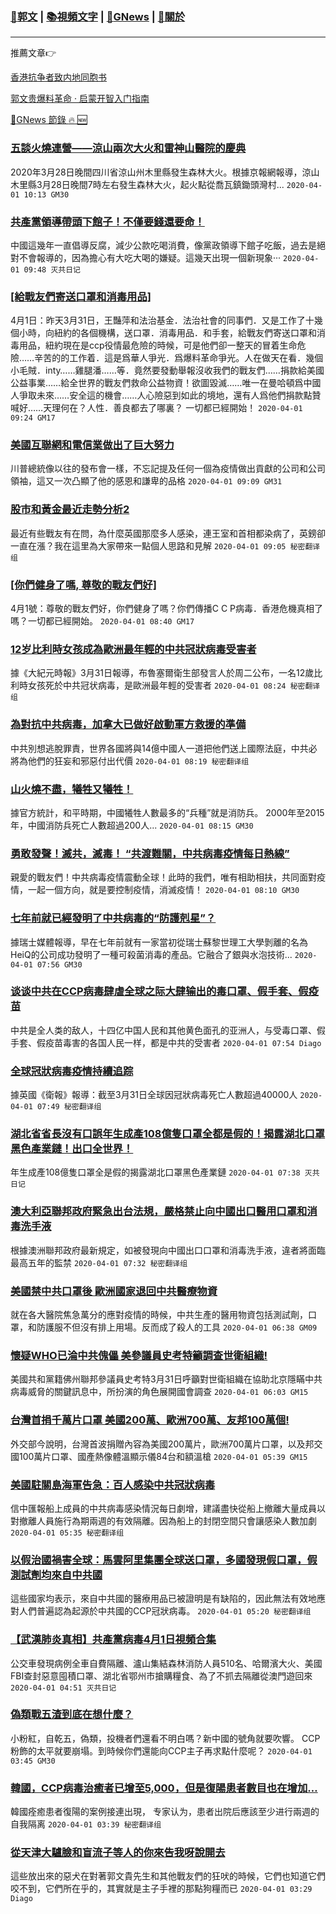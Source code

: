 ###  [:eagle:郭文](https://github.com/ourhimalayas/txt) | [:books:視頻文字](https://github.com/ourhimalayas/txt/blob/master/content/README.md) | [:newspaper:GNews](https://github.com/ourhimalayas/txt/blob/master/content/gnews/README.md) | [:pray:關於](https://github.com/ourhimalayas/home/tree/master/about)
---

推薦文章:point_right:

[香港抗争者致内地同胞书](https://github.com/ourhimalayas/news/blob/master/2019/08/a_letter_from_the_hong_kong_people.md)

[郭文贵爆料革命 · 启蒙开智入门指南](https://github.com/ourhimalayas/txt/issues/1)

[:newspaper:GNews 節錄 :fire: :new:](https://github.com/ourhimalayas/txt/blob/master/content/gnews/README.md) 



### [五談火燒連營——涼山兩次大火和雷神山醫院的慶典](/content/gnews/1/README.md)

2020年3月28日晚間四川省涼山州木里縣發生森林大火。根據京報網報導，涼山木里縣3月28日晚間7時左右發生森林大火，起火點從喬瓦鎮鋤頭灣村...  `2020-04-01 10:13 GM30`

### [共產黨領導帶頭下館子！不僅要錢還要命！](/content/gnews/2/README.md)

中國這幾年一直倡導反腐，減少公款吃喝消費，像黨政領導下館子吃飯，過去是絕對不會報導的，因為擔心有大吃大喝的嫌疑。這幾天出現一個新現象···  `2020-04-01 09:48 灭共日记`

### [[給戰友們寄送口罩和消毒用品]](/content/gnews/3/README.md)

4月1日：昨天3月31日，王豔萍和法治基金．法治社會的同事們．又是工作了十幾個小時，向紐約的各個機構，送口罩．消毒用品．和手套，給戰友們寄送口罩和消毒用品，紐約現在是ccp役情最危險的時候，可是他們卻一整天的冒着生命危險……辛苦的的工作着．這是爲華人爭光．爲爆料革命爭光。人在做天在看．幾個小毛賊．inty……雞腿潘……等．竟然要發動舉報沒收我們的戰友們……捐款給美國公益事業……給全世界的戰友們救命公益物資！欲圖毀滅……唯一在曼哈頓爲中國人爭取未來……安全這的機會……人心險惡到如此的境地，還有人爲他們捐款點贊喊好……天理何在？人性．善良都去了哪裏？
一切都已經開始！  `2020-04-01 09:24 GM17`

### [美國互聯網和電信業做出了巨大努力](/content/gnews/4/README.md)

川普總統像以往的發布會一樣，不忘記提及任何一個為疫情做出貢獻的公司和公司領袖，這又一次凸顯了他的感恩和謙卑的品格  `2020-04-01 09:09 GM31`

### [股市和黃金最近走勢分析2](/content/gnews/5/README.md)

最近有些戰友有在問，為什麼英國那麼多人感染，連王室和首相都染病了，英鎊卻一直在漲？我在這里為大家帶來一點個人思路和見解  `2020-04-01 09:05 秘密翻译组`

### [[你們健身了嗎, 尊敬的戰友們好]](/content/gnews/6/README.md)

4月1號：尊敬的戰友們好，你們健身了嗎？你們傳播C C P病毒．香港危機真相了嗎？一切都已經開始。  `2020-04-01 08:40 GM17`

### [12岁比利時女孩成為歐洲最年輕的中共冠狀病毒受害者](/content/gnews/7/README.md)

據《大紀元時報》3月31日報導，布魯塞爾衛生部發言人於周二公布，一名12歲比利時女孩死於中共冠状病毒，是歐洲最年輕的受害者  `2020-04-01 08:24 秘密翻译组`

### [為對抗中共病毒，加拿大已做好啟動軍方救援的準備](/content/gnews/8/README.md)

中共別想逃脫罪責，世界各國將與14億中國人一道把他們送上國際法庭，中共必將為他們的狂妄和邪惡付出代價  `2020-04-01 08:19 秘密翻译组`

### [山火燒不盡，犧牲又犧牲！](/content/gnews/9/README.md)

據官方統計，和平時期，中國犧牲人數最多的“兵種”就是消防兵。 2000年至2015年，中國消防兵死亡人數超過200人...  `2020-04-01 08:15 GM30`

### [勇敢發聲！滅共，滅毒！ “共渡難關，中共病毒疫情每日熱線”](/content/gnews/10/README.md)

親愛的戰友們！中共病毒疫情震動全球！此時的我們，唯有相助相扶，共同面對疫情，一起一個方向，就是要控制疫情，消滅疫情！  `2020-04-01 08:10 GM30`

### [七年前就已經發明了中共病毒的“防護剋星”？](/content/gnews/11/README.md)

據瑞士媒體報導，早在七年前就有一家當初從瑞士蘇黎世理工大學剝離的名為HeiQ的公司成功發明了一種可殺菌消毒的產品。它融合了銀與水泡技術...  `2020-04-01 07:56 GM30`

### [谈谈中共在CCP病毒肆虐全球之际大肆输出的毒口罩、假手套、假疫苗](/content/gnews/12/README.md)

中共是全人类的敌人，十四亿中国人民和其他黄色面孔的亚洲人，与受毒口罩、假手套、假疫苗毒害的各国人民一样，都是中共的受害者  `2020-04-01 07:54 Diago`

### [全球冠狀病毒疫情持續追踪](/content/gnews/13/README.md)

據英國《衛報》報導：截至3月31日全球因冠狀病毒死亡人數超過40000人  `2020-04-01 07:49 秘密翻译组`

### [湖北省省長沒有口誤年生成產108億隻口罩全都是假的！揭露湖北口罩黑色產業鏈！出口全世界！](/content/gnews/14/README.md)

年生成產108億隻口罩全是假的揭露湖北口罩黑色產業鏈  `2020-04-01 07:38 灭共日记`

### [澳大利亞聯邦政府緊急出台法規，嚴格禁止向中國出口醫用口罩和消毒洗手液](/content/gnews/15/README.md)

根據澳洲聯邦政府最新規定，如被發現向中國出口口罩和消毒洗手液，違者將面臨最高五年的監禁  `2020-04-01 07:32 秘密翻译组`

### [美國禁中共口罩後 歐洲國家退回中共醫療物資](/content/gnews/16/README.md)

就在各大醫院焦急萬分的應對疫情的時候，中共生產的醫用物資包括測試劑，口罩，和防護服不但沒有排上用場。反而成了殺人的工具  `2020-04-01 06:38 GM09`

### [懷疑WHO已淪中共傀儡 美參議員史考特籲調查世衛組織!](/content/gnews/17/README.md)

美國共和黨籍佛州聯邦參議員史考特3月31日呼籲對世衛組織在協助北京隱瞞中共病毒威脅的關鍵訊息中，所扮演的角色展開國會調查  `2020-04-01 06:03 GM15`

### [台灣首捐千萬片口罩 美國200萬、歐洲700萬、友邦100萬個!](/content/gnews/18/README.md)

外交部今說明，台灣首波捐贈內容為美國200萬片，歐洲700萬片口罩，以及邦交國100萬片口罩、國產熱像體溫顯示儀84台和額溫槍  `2020-04-01 05:39 GM15`

### [美國駐關島海軍告急：百人感染中共冠狀病毒](/content/gnews/19/README.md)

信中匯報船上成員的中共病毒感染情況每日劇增，建議盡快從船上撤離大量成員以對撤離人員施行為期兩週的有效隔離。因為船上的封閉空間只會讓感染人數加劇  `2020-04-01 05:35 秘密翻译组`

### [以假治國禍害全球：馬雲阿里集團全球送口罩，多國發現假口罩，假測試劑均來自中共國](/content/gnews/20/README.md)

這些國家均表示，來自中共國的醫療用品已被證明是有缺陷的，因此無法有效地應對人們普遍認為起源於中共國的CCP冠狀病毒。  `2020-04-01 05:20 秘密翻译组`

### [【武漢肺炎真相】共產黨病毒4月1日視頻合集](/content/gnews/21/README.md)

公交車發現病例全車自費隔離、瀘山集結森林消防人員510名、哈爾濱大火、美國FBI查封惡意囤積口罩、湖北省鄂州市搶購糧食、為了不抓去隔離從澳門遊回來  `2020-04-01 04:51 灭共日记`

### [偽類戰五渣到底在想什麼？](/content/gnews/22/README.md)

小粉紅，自乾五，偽類，投機者們還看不明白嗎？新中國的號角就要吹響。 CCP粉飾的太平就要崩塌。到時候你們還能向CCP主子再求點什麼呢？  `2020-04-01 03:45 GM30`

### [韓國，CCP病毒治癒者已增至5,000，但是復陽患者數目也在增加…](/content/gnews/23/README.md)

韓國痊癒患者復陽的案例接連出現， 专家认为，患者出院后應該至少进行兩週的自我隔离  `2020-04-01 03:39 秘密翻译组`

### [從天津大驢臉和盲流子等人的你來告我呀說開去](/content/gnews/24/README.md)

這些放出來的惡犬在對著郭文貴先生和其他戰友們的狂吠的時候，它們也知道它們咬不到，它們所在乎的，其實就是主子手裡的那點狗糧而已  `2020-04-01 03:29 Diago`


